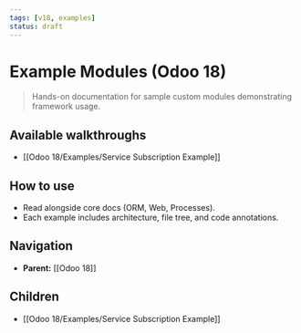 ```yaml
---
tags: [v18, examples]
status: draft
---
```

# Example Modules (Odoo 18)

> Hands-on documentation for sample custom modules demonstrating framework usage.

## Available walkthroughs
- [[Odoo 18/Examples/Service Subscription Example]]

## How to use
- Read alongside core docs (ORM, Web, Processes).
- Each example includes architecture, file tree, and code annotations.



## Navigation
- **Parent:** [[Odoo 18]]


## Children
- [[Odoo 18/Examples/Service Subscription Example]]